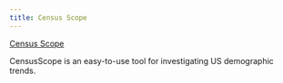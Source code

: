 ```yaml
---
title: Census Scope
---
```


[Census Scope](http://www.censusscope.org)  
  
CensusScope is an easy-to-use tool for investigating US demographic trends.